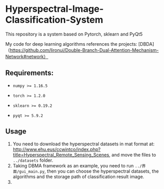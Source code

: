 # Hyperspectral-Image-Classification-System

This repository is a system based on Pytorch, sklearn and PyQt5 

My code for deep learning algorithms references the projects:
[DBDA]（https://github.com/lironui/Double-Branch-Dual-Attention-Mechanism-Network#network）  


## Requirements:
* `numpy >= 1.16.5`
- `torch >= 1.2.0`
* `sklearn >= 0.19.2` 
- `pyqt >= 5.9.2` 


## Usage
1. You need to download the hyperspectral datasets in mat format at: http://www.ehu.eus/ccwintco/index.php?title=Hyperspectral_Remote_Sensing_Scenes, and move the files to `../datasets` folder.  
2. Taking DBMA framework as an example, you need to run `../界面/gui_main.py`, then you can choose the hyperspectral datasets, the algorithms and the storage path of classification result image.  
3.



